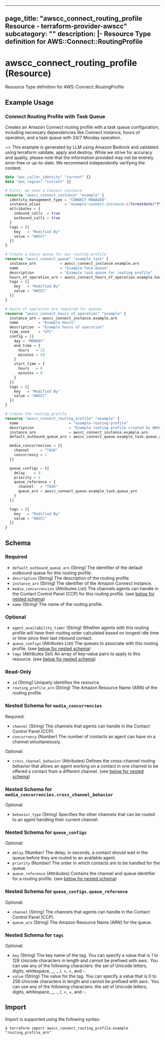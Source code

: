 
---
page_title: "awscc_connect_routing_profile Resource - terraform-provider-awscc"
subcategory: ""
description: |-
  Resource Type definition for AWS::Connect::RoutingProfile
---

# awscc_connect_routing_profile (Resource)

Resource Type definition for AWS::Connect::RoutingProfile

## Example Usage

### Connect Routing Profile with Task Queue

Creates an Amazon Connect routing profile with a task queue configuration, including necessary dependencies like Connect instance, hours of operation, and a task queue with 24/7 Monday operation.

~> This example is generated by LLM using Amazon Bedrock and validated using terraform validate, apply and destroy. While we strive for accuracy and quality, please note that the information provided may not be entirely error-free or up-to-date. We recommend independently verifying the content.

```terraform
data "aws_caller_identity" "current" {}
data "aws_region" "current" {}

# First, we need a Connect instance
resource "awscc_connect_instance" "example" {
  identity_management_type = "CONNECT_MANAGED"
  instance_alias           = "example-connect-instance-${formatdate("YYYYMMDDhhmmss", timestamp())}"
  attributes = {
    inbound_calls  = true
    outbound_calls = true
  }
  tags = [{
    key   = "Modified By"
    value = "AWSCC"
  }]
}

# Create a basic queue for our routing profile
resource "awscc_connect_queue" "example_task" {
  instance_arn           = awscc_connect_instance.example.arn
  name                   = "Example-Task-Queue"
  description            = "Example task queue for routing profile"
  hours_of_operation_arn = awscc_connect_hours_of_operation.example.hours_of_operation_arn
  tags = [{
    key   = "Modified By"
    value = "AWSCC"
  }]
}

# Hours of operation are required for queues
resource "awscc_connect_hours_of_operation" "example" {
  instance_arn = awscc_connect_instance.example.arn
  name         = "Example-Hours"
  description  = "Example hours of operation"
  time_zone    = "UTC"
  config = [{
    day = "MONDAY"
    end_time = {
      hours   = 23
      minutes = 59
    }
    start_time = {
      hours   = 0
      minutes = 0
    }
  }]
  tags = [{
    key   = "Modified By"
    value = "AWSCC"
  }]
}

# Create the routing profile
resource "awscc_connect_routing_profile" "example" {
  name                       = "example-routing-profile"
  description                = "Example routing profile created by AWSCC"
  instance_arn               = awscc_connect_instance.example.arn
  default_outbound_queue_arn = awscc_connect_queue.example_task.queue_arn

  media_concurrencies = [{
    channel     = "TASK"
    concurrency = 1
  }]

  queue_configs = [{
    delay    = 0
    priority = 1
    queue_reference = {
      channel   = "TASK"
      queue_arn = awscc_connect_queue.example_task.queue_arn
    }
  }]

  tags = [{
    key   = "Modified By"
    value = "AWSCC"
  }]
}
```

<!-- schema generated by tfplugindocs -->
## Schema

### Required

- `default_outbound_queue_arn` (String) The identifier of the default outbound queue for this routing profile.
- `description` (String) The description of the routing profile.
- `instance_arn` (String) The identifier of the Amazon Connect instance.
- `media_concurrencies` (Attributes List) The channels agents can handle in the Contact Control Panel (CCP) for this routing profile. (see [below for nested schema](#nestedatt--media_concurrencies))
- `name` (String) The name of the routing profile.

### Optional

- `agent_availability_timer` (String) Whether agents with this routing profile will have their routing order calculated based on longest idle time or time since their last inbound contact.
- `queue_configs` (Attributes List) The queues to associate with this routing profile. (see [below for nested schema](#nestedatt--queue_configs))
- `tags` (Attributes Set) An array of key-value pairs to apply to this resource. (see [below for nested schema](#nestedatt--tags))

### Read-Only

- `id` (String) Uniquely identifies the resource.
- `routing_profile_arn` (String) The Amazon Resource Name (ARN) of the routing profile.

<a id="nestedatt--media_concurrencies"></a>
### Nested Schema for `media_concurrencies`

Required:

- `channel` (String) The channels that agents can handle in the Contact Control Panel (CCP).
- `concurrency` (Number) The number of contacts an agent can have on a channel simultaneously.

Optional:

- `cross_channel_behavior` (Attributes) Defines the cross-channel routing behavior that allows an agent working on a contact in one channel to be offered a contact from a different channel. (see [below for nested schema](#nestedatt--media_concurrencies--cross_channel_behavior))

<a id="nestedatt--media_concurrencies--cross_channel_behavior"></a>
### Nested Schema for `media_concurrencies.cross_channel_behavior`

Optional:

- `behavior_type` (String) Specifies the other channels that can be routed to an agent handling their current channel.



<a id="nestedatt--queue_configs"></a>
### Nested Schema for `queue_configs`

Optional:

- `delay` (Number) The delay, in seconds, a contact should wait in the queue before they are routed to an available agent.
- `priority` (Number) The order in which contacts are to be handled for the queue.
- `queue_reference` (Attributes) Contains the channel and queue identifier for a routing profile. (see [below for nested schema](#nestedatt--queue_configs--queue_reference))

<a id="nestedatt--queue_configs--queue_reference"></a>
### Nested Schema for `queue_configs.queue_reference`

Optional:

- `channel` (String) The channels that agents can handle in the Contact Control Panel (CCP).
- `queue_arn` (String) The Amazon Resource Name (ARN) for the queue.



<a id="nestedatt--tags"></a>
### Nested Schema for `tags`

Optional:

- `key` (String) The key name of the tag. You can specify a value that is 1 to 128 Unicode characters in length and cannot be prefixed with aws:. You can use any of the following characters: the set of Unicode letters, digits, whitespace, _, ., /, =, +, and -.
- `value` (String) The value for the tag. You can specify a value that is 0 to 256 Unicode characters in length and cannot be prefixed with aws:. You can use any of the following characters: the set of Unicode letters, digits, whitespace, _, ., /, =, +, and -.

## Import

Import is supported using the following syntax:

```shell
$ terraform import awscc_connect_routing_profile.example "routing_profile_arn"
```
